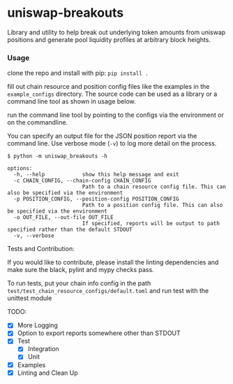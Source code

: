 # uniswap-breakouts
Library and utility to help break out underlying token amounts from uniswap positions and generate pool liquidity profiles at arbitrary block heights.

### Usage

clone the repo and install with pip:
`pip install .`

fill out chain resource and position config files like the examples in the `example_configs` directory. The source code can be used as a library or a command line tool as shown in usage below.

run the command line tool by pointing to the configs via the environment or on the commandline. 

You can specify an output file for the JSON position report via the command line. Use verbose mode (`-v`) to log more detail on the process. 

```commandline
$ python -m uniswap_breakouts -h

options:
  -h, --help            show this help message and exit
  -c CHAIN_CONFIG, --chain-config CHAIN_CONFIG
                        Path to a chain resource config file. This can also be specified via the environment
  -p POSITION_CONFIG, --position-config POSITION_CONFIG
                        Path to a position config file. This can also be specified via the environment
  -o OUT_FILE, --out-file OUT_FILE
                        If specified, reports will be output to path specified rather than the default STDOUT
  -v, --verbose
```

Tests and Contribution:

If you would like to contribute, please install the linting dependencies and make sure the black, pylint and mypy checks pass.

To run tests, put your chain info config in the path `test/test_chain_resource_configs/default.toml` and run test with the unittest module


TODO:

 - [x] More Logging
 - [x] Option to export reports somewhere other than STDOUT
 - [x] Test
   - [x] Integration
   - [x] Unit
 - [x] Examples
 - [x] Linting and Clean Up
